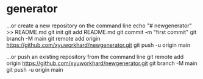 # generator

…or create a new repository on the command line
echo "# newgenerator" >> README.md
git init
git add README.md
git commit -m "first commit"
git branch -M main
git remote add origin https://github.com/xyuworkhard/newgenerator.git
git push -u origin main

…or push an existing repository from the command line
git remote add origin https://github.com/xyuworkhard/newgenerator.git
git branch -M main
git push -u origin main
